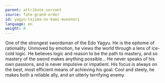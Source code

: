 ```yaml
---
parent: attribute.servant
source: fate-grand-order
id: yagyu-tajima-no-kami-munenori
language: en
weight: 0
---
```


One of the strongest swordsman of the Edo Yagyu.
He is the epitome of rationality. Unmoved by emotion, he views the world through a lens of ice-cold logic.
He believes logic and reason to be the path to mastery, and so mastery of the sword makes anything possible…
He never speaks of his own passions, and is never impulsive or impatient.
His focus is always on the best, most efficient means of achieving his goal. Cool and steely, he makes both a reliable ally, and an utterly terrifying enemy.

